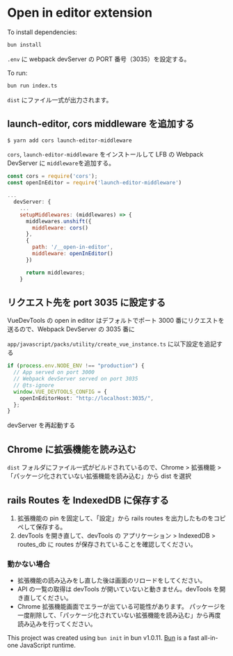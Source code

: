 # Open in editor extension

To install dependencies:

```bash
bun install
```

`.env` に webpack devServer の PORT 番号（3035）を設定する。

To run:

```bash
bun run index.ts
```

`dist` にファイル一式が出力されます。

## launch-editor, cors middleware を追加する

```sh
$ yarn add cors launch-editor-middleware
```

`cors`, `launch-editor-middleware` をインストールして LFB の Webpack DevServer に `middleware`を追加する。

```js
const cors = require('cors');
const openInEditor = require('launch-editor-middleware')

...
  devServer: {
    ...
    setupMiddlewares: (middlewares) => {
      middlewares.unshift({
        middleware: cors()
      },
      {
        path: '/__open-in-editor',
        middleware: openInEditor()
      })

      return middlewares;
    }
```

## リクエスト先を port 3035 に設定する

VueDevTools の open in editor はデフォルトでポート 3000 番にリクエストを送るので、Webpack DevServer の 3035 番に

`app/javascript/packs/utility/create_vue_instance.ts` に以下設定を追記する

```ts
if (process.env.NODE_ENV !== "production") {
  // App served on port 3000
  // Webpack devServer served on port 3035
  // @ts-ignore
  window.VUE_DEVTOOLS_CONFIG = {
    openInEditorHost: "http://localhost:3035/",
  };
}
```

devServer を再起動する

## Chrome に拡張機能を読み込む

`dist` フォルダにファイル一式がビルドされているので、Chrome > 拡張機能 > 「パッケージ化されていない拡張機能を読み込む」から dist を選択

## rails Routes を IndexedDB に保存する

1. 拡張機能の pin を固定して、「設定」から rails routes を出力したものをコピペして保存する。
2. devTools を開き直して、devTools の アプリケーション > IndexedDB > routes_db に routes が保存されていることを確認してください。

### 動かない場合

- 拡張機能の読み込みをし直した後は画面のリロードをしてください。
- API の一覧の取得は devTools が開いていないと動きません。devTools を開き直してください。
- Chrome 拡張機能画面でエラーが出ている可能性があります。
  パッケージを一度削除して、「パッケージ化されていない拡張機能を読み込む」から再度読み込みを行ってください。

This project was created using `bun init` in bun v1.0.11. [Bun](https://bun.sh) is a fast all-in-one JavaScript runtime.
